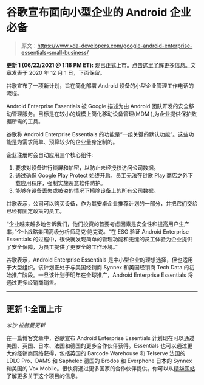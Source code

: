 # 谷歌宣布面向小型企业的 Android 企业必备

> 原文：<https://www.xda-developers.com/google-android-enterprise-essentials-small-business/>

**更新 1 (06/22/2021 @ 1:18 PM ET):** 现已正式上市。[点击这里了解更多信息。](#update1)文章发表于 2020 年 12 月 1 日，下面保留。

谷歌宣布了一项新计划，旨在简化部署 Android 设备的小型企业管理工作电话的流程。

Android Enterprise Essentials 被 Google 描述为由 Android 团队开发的安全移动管理服务。目标是在较小的规模上简化移动设备管理(MDM ),为企业提供保护数据所需的工具。

谷歌称 Android Enterprise Essentials 的功能是“一组关键的默认功能”。这些功能是为需求简单、预算较少的企业量身定制的。

企业注册时会自动应用三个核心组件:

1.  要求对设备进行锁屏和加密，以防止未经授权访问公司数据。
2.  通过确保 Google Play Protect 始终开启，员工无法在谷歌 Play 商店之外下载应用程序，强制实施恶意软件防护。
3.  能够在设备丢失或被盗的情况下擦除设备上的所有公司数据。

谷歌表示，公司可以购买设备，作为其安卓企业推荐计划的一部分，并把它们交给已经有固定政策的员工。

“企业越来越多地告诉我们，他们投资的首要考虑因素是安全性和提高用户生产率，”企业战略集团高级分析师马克·鲍克说。“在 ESG 验证 Android Enterprise Essentials 的过程中，很快就发现简单的管理功能和无缝的员工体验为企业提供了安全保障，为员工提供了更安全的工作环境。”

谷歌表示，Android Enterprise Essentials 是中小型企业的理想选择，但也适用于大型组织。该计划正处于与美国经销商 Synnex 和英国经销商 Tech Data 的初始推广阶段。一旦该计划于明年在全球推广，Android Enterprise Essentials 将通过更多经销商销售。

* * *

## 更新 1:全面上市

*米沙·拉赫曼更新*

在一篇博客文章中，谷歌宣布 Android Enterprise Essentials 计划现在可以通过美国、英国、日本、法国和德国的更多合作伙伴获得。Essentials 也可以通过更大的经销商网络获得，包括英国的 Barcode Warehouse 和 Telserve 法国的 LDLC Pro、DAMS 和 Saphelec 德国的 Brodos 和 Everphone 日本的 Synnex 和美国的 Vox Mobile。很快将通过更多国家的合作伙伴提供。你可以从[精华网站](http://android.com/enterprise/essentials)了解更多关于这个项目的信息。